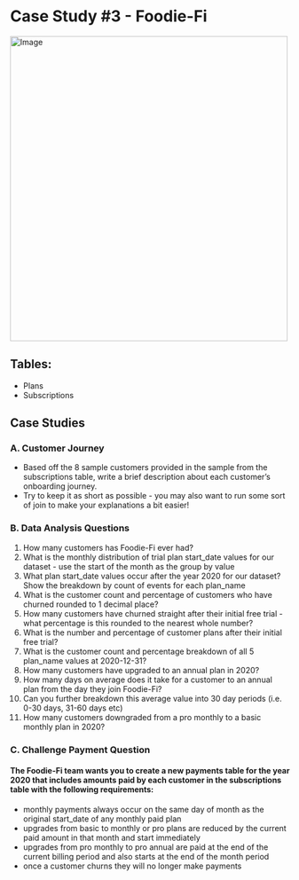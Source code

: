 # Case Study #3 - Foodie-Fi
<img src="https://user-images.githubusercontent.com/81607668/129742132-8e13c136-adf2-49c4-9866-dec6be0d30f0.png" alt="Image" width="500" height="550">



## Tables:
- Plans
- Subscriptions

## Case Studies
### A. Customer Journey
- Based off the 8 sample customers provided in the sample from the subscriptions table, write a brief description about each customer’s onboarding journey.
- Try to keep it as short as possible - you may also want to run some sort of join to make your explanations a bit easier!

### B. Data Analysis Questions
 1. How many customers has Foodie-Fi ever had?
 2. What is the monthly distribution of trial plan start_date values for our dataset - use the start of the month as the group by value
 3. What plan start_date values occur after the year 2020 for our dataset? Show the breakdown by count of events for each plan_name
 4. What is the customer count and percentage of customers who have churned rounded to 1 decimal place?
 5. How many customers have churned straight after their initial free trial - what percentage is this rounded to the nearest whole number?
 6. What is the number and percentage of customer plans after their initial free trial?
 7. What is the customer count and percentage breakdown of all 5 plan_name values at 2020-12-31?
 8. How many customers have upgraded to an annual plan in 2020?
 9. How many days on average does it take for a customer to an annual plan from the day they join Foodie-Fi?
 10. Can you further breakdown this average value into 30 day periods (i.e. 0-30 days, 31-60 days etc)
 11. How many customers downgraded from a pro monthly to a basic monthly plan in 2020?

### C. Challenge Payment Question
#### The Foodie-Fi team wants you to create a new payments table for the year 2020 that includes amounts paid by each customer in the subscriptions table with the following requirements:

- monthly payments always occur on the same day of month as the original start_date of any monthly paid plan
- upgrades from basic to monthly or pro plans are reduced by the current paid amount in that month and start immediately
- upgrades from pro monthly to pro annual are paid at the end of the current billing period and also starts at the end of the month period
- once a customer churns they will no longer make payments
